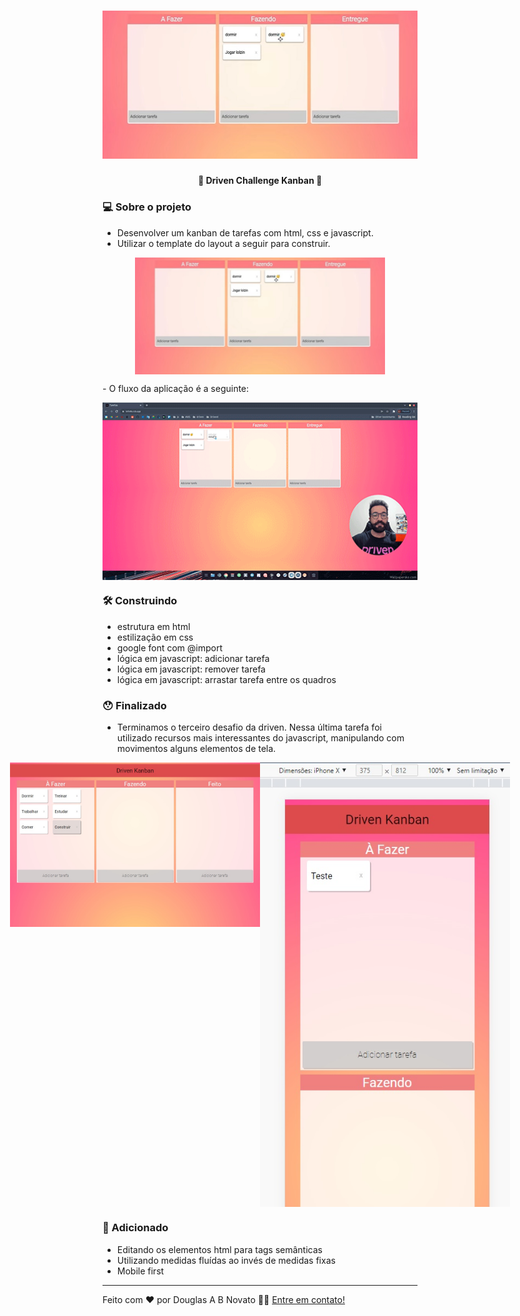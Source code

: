 <h1 align="center">
    <img alt="Um kanban de tarefas" title="#DrivenChallengeKanban" src="./.github/template-1.jpg" />
</h1>

<h4 align="center"> 
	🚧 Driven Challenge Kanban 🚀
</h4> 

### 💻 Sobre o projeto

- Desenvolver um kanban de tarefas com html, css e javascript.
- Utilizar o template do layout a seguir para construir.
<p align="center" style="display: flex; align-items: flex-start; justify-content: center;">
  <img alt="Um kanban de tarefas" title="#DrivenChallengeKanban" src="./.github/template-1.jpg" width="400px">
</p>
- O fluxo da aplicação é a seguinte:
<p align="center" style="display: flex; align-items: flex-start; justify-content: center;">
  <img alt="Um kanban de tarefas" title="#DrivenChallengeKanban" src="./.github/challeng-3.gif" width="600px">
</p>

### 🛠 Construindo 

- estrutura em html
- estilização em css
- google font com @import
- lógica em javascript: adicionar tarefa
- lógica em javascript: remover tarefa
- lógica em javascript: arrastar tarefa entre os quadros

### 😯 Finalizado 

- Terminamos o terceiro desafio da driven. Nessa última tarefa foi utilizado recursos mais interessantes do javascript, manipulando com movimentos alguns elementos de tela.

<p align="center" style="display: flex; align-items: flex-start; justify-content: center;">
  <img alt="Um kanban de tarefas" title="#DrivenChallengeKanban" src="./.github/modo-1.jpg" width="400px">
  <img alt="Um kanban de tarefas" title="#DrivenChallengeKanban" src="./.github/modo-2.jpg" width="400px">
</p>

### 🧭 Adicionado

- Editando os elementos html para tags semânticas
- Utilizando medidas fluídas ao invés de medidas fixas
- Mobile first

---  

Feito com ❤️ por Douglas A B Novato 👋🏽 [Entre em contato!](https://www.linkedin.com/in/douglasabnovato/)